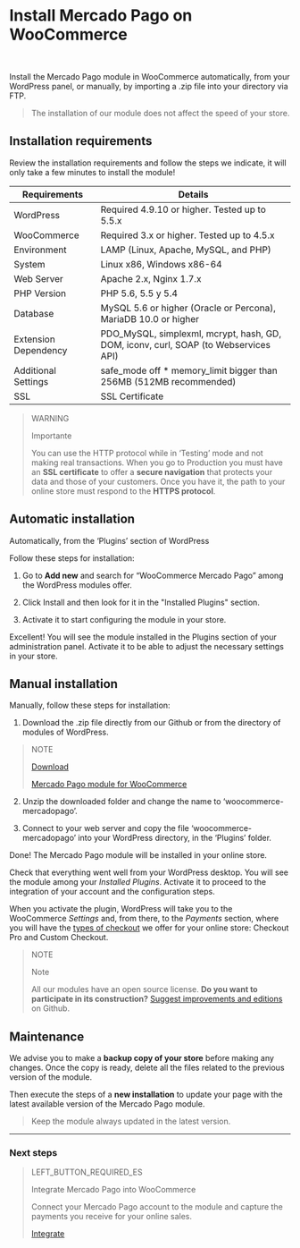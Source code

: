 # Install Mercado Pago on WooCommerce
<br/>

Install the Mercado Pago module in WooCommerce automatically, from your WordPress panel, or manually, by importing a .zip file into your directory via FTP. 

> The installation of our module does not affect the speed of your store.

## Installation requirements

Review the installation requirements and follow the steps we indicate, it will only take a few minutes to install the module!

| Requirements                  | Details                                                                    	                |
|-------------------------------|-----------------------------------------------------------------------------------------------|
| WordPress        	            | Required 4.9.10 or higher. Tested up to 5.5.x                                                 |
| WooCommerce      	            | Required 3.x or higher. Tested up to 4.5.x                                                    |
| Environment                  	| LAMP (Linux, Apache, MySQL, and PHP)                                                    	    |
| System                      	| Linux x86, Windows x86-64                                                        	            |
| Web Server                  	| Apache 2.x, Nginx 1.7.x                                                               	    |
| PHP Version                 	| PHP 5.6, 5.5 y 5.4                                        	                                |
| Database                     	| MySQL 5.6 or higher (Oracle or Percona), MariaDB 10.0 or higher         	                    |
| Extension Dependency         	| PDO_MySQL, simplexml, mcrypt, hash, GD, DOM, iconv, curl, SOAP (to Webservices API)           |
| Additional Settings           | safe_mode off * memory_limit bigger than 256MB (512MB recommended)                            |
| SSL                         	| SSL Certificate 	                                                                            |

> WARNING
>
> Importante
>
> You can use the HTTP protocol while in ‘Testing’ mode and not making real transactions. When you go to Production you must have an **SSL certificate** to offer a **secure navigation** that protects your data and those of your customers. Once you have it, the path to your online store must respond to the **HTTPS protocol**.

## Automatic installation

Automatically, from the ‘Plugins’ section of WordPress

Follow these steps for installation:

1) Go to **Add new** and search for “WooCommerce Mercado Pago” among the WordPress modules offer.

2) Click Install and then look for it in the "Installed Plugins" section. 

3) Activate it to start configuring the module in your store.

Excellent! You will see the module installed in the Plugins section of your administration panel. Activate it to be able to adjust the necessary settings in your store.

## Manual installation

Manually, follow these steps for installation: 

1) Download the .zip file directly from our Github or from the directory of modules of WordPress.
                    
> NOTE
>
> [Download](https://github.com/mercadopago/cart-woocommerce/archive/master.zip)
>
> [Mercado Pago module for WooCommerce ](https://github.com/mercadopago/cart-woocommerce/archive/master.zip)

2) Unzip the downloaded folder and change the name to ‘woocommerce-mercadopago’.

3) Connect to your web server and copy the file ‘woocommerce-mercadopago’ into your WordPress directory, in the ‘Plugins’ folder.

Done! The Mercado Pago module will be installed in your online store.

Check that everything went well from your WordPress desktop. You will see the module among your *Installed Plugins*. Activate it to proceed to the integration of your account and the configuration steps.

When you activate the plugin, WordPress will take you to the WooCommerce *Settings* and, from there, to the *Payments* section, where you will have the [types of checkout](https://www.mercadopago.com.ar/developers/en/guides/plugins/woocommerce/introduction/#bookmark_checkout_types) we offer for your online store: Checkout Pro and Custom Checkout.

> NOTE
>
> Note
>
> All our modules have an open source license. **Do you want to participate in its construction?** [Suggest improvements and editions](https://github.com/mercadopago/cart-woocommerce) on Github.

## Maintenance

We advise you to make a **backup copy of your store** before making any changes. Once the copy is ready, delete all the files related to the previous version of the module.

Then execute the steps of a **new installation** to update your page with the latest available version of the Mercado Pago module.

> Keep the module always updated in the latest version.

---

### Next steps

> LEFT_BUTTON_REQUIRED_ES
>
> Integrate Mercado Pago into WooCommerce
>
> Connect your Mercado Pago account to the module and capture the payments you receive for your online sales.
>
>
> [Integrate](https://www.mercadopago.com.ar/developers/en/guides/plugins/woocommerce/integration/)